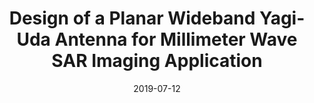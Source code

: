---
draft: false
doi: 10.1109/APUSNCURSINRSM.2019.8888588
title: Design of a Planar Wideband Yagi-Uda Antenna for Millimeter Wave SAR Imaging Application

publication_types: ["Conference paper"]
authors:
  - Yuan Gao
  - Mohammad Tayeb Ghasr
  - Reza Zoughi
publication: In *IEEE International Symposium on Antennas and Propagation and USNC-URSI Radio Science Meeting*
publication_short: In *IEEE International Symposium on Antennas and Propagation and USNC-URSI Radio Science Meeting*
featured: false
image:
  filename: featured
  focal_point: Smart
  preview_only: false
date: 2019-07-12
---